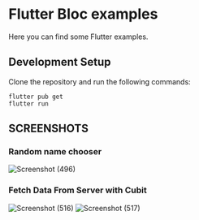 # Flutter Bloc examples

Here you can find some Flutter examples.

## Development Setup
Clone the repository and run the following commands:
```
flutter pub get
flutter run
```

## SCREENSHOTS

### Random name chooser
![Screenshot (496)](https://user-images.githubusercontent.com/91388754/213280024-73b6ee14-0378-4a99-8a45-8572d55061a1.png)

### Fetch Data From Server with Cubit
![Screenshot (516)](https://user-images.githubusercontent.com/91388754/215330784-ab54235f-a560-422f-b6ec-b77ea14e59b5.png)
![Screenshot (517)](https://user-images.githubusercontent.com/91388754/215330786-df4a34bf-e556-4ee2-b357-f16dfa1fae03.png)




